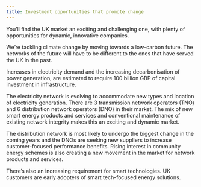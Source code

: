 ```yaml
---
title: Investment opportunities that promote change
---
```

You’ll find the UK market an exciting and challenging one, with plenty of opportunities for dynamic, innovative companies.


We’re tackling climate change by moving towards a low-carbon future. The networks of the future will have to be different to the ones that have served the UK in the past.
 
Increases in electricity demand and the increasing decarbonisation of power generation, are estimated to require 100 billion GBP of capital investment in infrastructure. 


The electricity network is evolving to accommodate new types and location of electricity generation. There are 3 transmission network operators (TNO) and 6 distribution network operators (DNO) in their market. The mix of new smart energy products and services and conventional maintenance of existing network integrity makes this an exciting and dynamic market.
 
The distribution network is most likely to undergo the biggest change in the coming years and the DNOs are seeking new suppliers to increase customer-focused performance benefits. Rising interest in community energy schemes is also creating a new movement in the market for network products and services.
 
There’s also an increasing requirement for smart technologies. UK customers are early adopters of smart tech-focused energy solutions.

